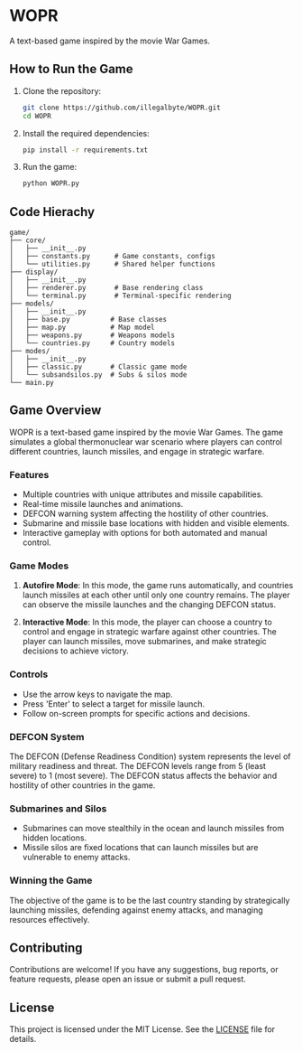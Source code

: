 # WOPR

A text-based game inspired by the movie War Games.

## How to Run the Game

1. Clone the repository:
   ```sh
   git clone https://github.com/illegalbyte/WOPR.git
   cd WOPR
   ```

2. Install the required dependencies:
   ```sh
   pip install -r requirements.txt
   ```

3. Run the game:
   ```sh
   python WOPR.py
   ```

## Code Hierachy

```plaintext
game/
├── core/
│   ├── __init__.py
│   ├── constants.py      # Game constants, configs
│   └── utilities.py      # Shared helper functions
├── display/
│   ├── __init__.py 
│   ├── renderer.py       # Base rendering class
│   └── terminal.py       # Terminal-specific rendering
├── models/
│   ├── __init__.py
│   ├── base.py          # Base classes
│   ├── map.py           # Map model
│   ├── weapons.py       # Weapons models
│   └── countries.py     # Country models  
├── modes/
│   ├── __init__.py
│   ├── classic.py       # Classic game mode
│   └── subsandsilos.py  # Subs & silos mode
└── main.py
```

## Game Overview

WOPR is a text-based game inspired by the movie War Games. The game simulates a global thermonuclear war scenario where players can control different countries, launch missiles, and engage in strategic warfare.

### Features

- Multiple countries with unique attributes and missile capabilities.
- Real-time missile launches and animations.
- DEFCON warning system affecting the hostility of other countries.
- Submarine and missile base locations with hidden and visible elements.
- Interactive gameplay with options for both automated and manual control.

### Game Modes

1. **Autofire Mode**: In this mode, the game runs automatically, and countries launch missiles at each other until only one country remains. The player can observe the missile launches and the changing DEFCON status.

2. **Interactive Mode**: In this mode, the player can choose a country to control and engage in strategic warfare against other countries. The player can launch missiles, move submarines, and make strategic decisions to achieve victory.

### Controls

- Use the arrow keys to navigate the map.
- Press 'Enter' to select a target for missile launch.
- Follow on-screen prompts for specific actions and decisions.

### DEFCON System

The DEFCON (Defense Readiness Condition) system represents the level of military readiness and threat. The DEFCON levels range from 5 (least severe) to 1 (most severe). The DEFCON status affects the behavior and hostility of other countries in the game.

### Submarines and Silos

- Submarines can move stealthily in the ocean and launch missiles from hidden locations.
- Missile silos are fixed locations that can launch missiles but are vulnerable to enemy attacks.

### Winning the Game

The objective of the game is to be the last country standing by strategically launching missiles, defending against enemy attacks, and managing resources effectively.

## Contributing

Contributions are welcome! If you have any suggestions, bug reports, or feature requests, please open an issue or submit a pull request.

## License

This project is licensed under the MIT License. See the [LICENSE](LICENSE) file for details.

